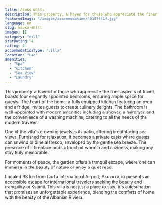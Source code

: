 ```yaml
---
title: Λευκό σπίτι
description: This property, a haven for those who appreciate the finer aspects of travel, boasts four elegantly appointed bedrooms, ensuring ample space for guests. The hear
featuredImage: "/images/accommodation/481544414.jpg"
language: en
slug: λευκό-σπίτι
images: []
category: "null"
starRating: 4
rating: 4
accommodationType: "villa"
location: "Lac"
amenities:
  - "Spa"
  - "Kitchen"
  - "Sea View"
  - "Laundry"
---
```


This property, a haven for those who appreciate the finer aspects of travel, boasts four elegantly appointed bedrooms, ensuring ample space for guests. The heart of the home, a fully equipped kitchen featuring an oven and a fridge, invites guests to create culinary delights. The bathroom is well-appointed with modern amenities including a shower, a hairdryer, and the convenience of a washing machine, catering to all the needs of the modern traveler.

One of the villa's crowning jewels is its patio, offering breathtaking sea views. Furnished for relaxation, it becomes a private oasis where guests can unwind or dine al fresco, enveloped by the gentle sea breeze. The presence of a fireplace adds a touch of warmth and coziness, making any stay truly memorable.

For moments of peace, the garden offers a tranquil escape, where one can immerse in the beauty of nature or enjoy a quiet read.

Located 93 km from Corfu International Airport, Λευκό σπίτι presents an accessible escape for international travelers seeking the beauty and tranquility of Ksamil. This villa is not just a place to stay; it's a destination that promises an unforgettable experience, blending the comforts of home with the beauty of the Albanian Riviera.

